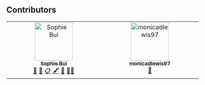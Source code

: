 ## Contributors

<!-- ALL-CONTRIBUTORS-LIST:START - Do not remove or modify this section -->
<!-- prettier-ignore-start -->
<!-- markdownlint-disable -->
<table>
  <tbody>
    <tr>
      <td align="center" valign="top" width="14.28%"><a href="https://www.linkedin.com/in/buisophie/"><img src="https://avatars.githubusercontent.com/u/23347055?v=4?s=100" width="100px;" alt="Sophie Bui"/><br /><sub><b>Sophie Bui</b></sub></a><br /><a href="#projectManagement-sophie-bui" title="Project Management">📆</a> <a href="#design-sophie-bui" title="Design">🎨</a> <a href="#eventOrganizing-sophie-bui" title="Event Organizing">📋</a> <a href="#content-sophie-bui" title="Content">🖋</a> <a href="#promotion-sophie-bui" title="Promotion">📣</a> <a href="#mentoring-sophie-bui" title="Mentoring">🧑‍🏫</a></td>
      <td align="center" valign="top" width="14.28%"><a href="https://github.com/monicadlewis97"><img src="https://avatars.githubusercontent.com/u/22875344?v=4?s=100" width="100px;" alt="monicadlewis97"/><br /><sub><b>monicadlewis97</b></sub></a><br /><a href="#doc-monicadlewis97" title="Documentation">📖</a></td>
    </tr>
  </tbody>
</table>

<!-- markdownlint-restore -->
<!-- prettier-ignore-end -->

<!-- ALL-CONTRIBUTORS-LIST:END -->
